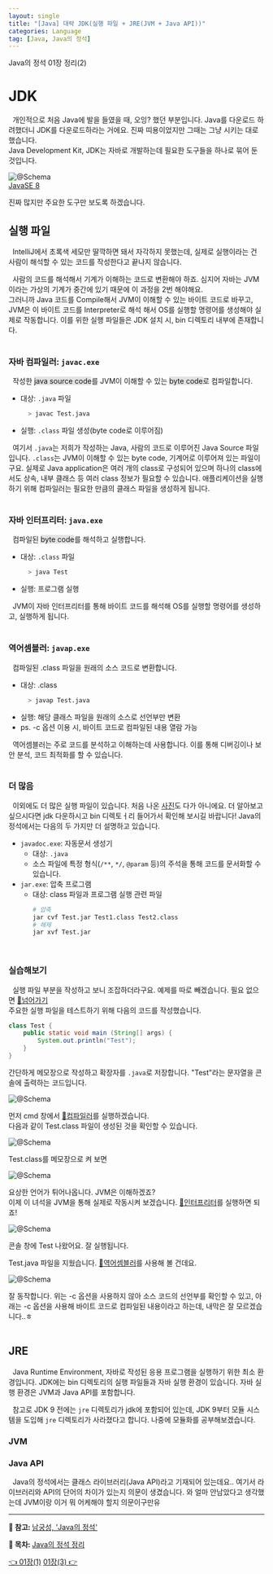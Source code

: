 ```yaml
---
layout: single
title: "[Java] 대략 JDK(실행 파일 + JRE(JVM + Java API))"
categories: Language
tag: [Java, Java의 정석]
---
```

Java의 정석 01장 정리(2)

# JDK

&nbsp; 개인적으로 처음 Java에 발을 들였을 때, 오잉? 했던 부분입니다. Java를 다운로드 하려했더니 JDK를 다운로드하라는 거에요.
진짜 띠용이었지만 그때는 그냥 시키는 대로 했습니다.<br>
Java Development Kit, JDK는 자바로 개발하는데 필요한 도구들을 하나로 묶어 둔 것입니다.<br>

![@Schema](../../images/2024-02-24-standard-of-java-01/jvm.png)<br>
[JavaSE 8](https://docs.oracle.com/javase/8/docs/)

진짜 많지만 주요한 도구만 보도록 하겠습니다.

## 실행 파일
&nbsp; IntelliJ에서 초록색 세모만 딸깍하면 돼서 자각하지 못했는데,
실제로 실행이라는 건 사람이 해석할 수 있는 코드를 작성한다고 끝나지 않습니다.<br>

&nbsp; 사람의 코드를 해석해서 기계가 이해하는 코드로 변환해야 하죠. 심지어 자바는 JVM이라는 가상의 기계가 중간에 있기 때문에 이 과정을 2번 해야해요.<br>
그러니까 Java 코드를 Compile해서 JVM이 이해할 수 있는 바이트 코드로 바꾸고, JVM은 이 바이트 코드를 Interpreter로 해석 해서 OS를 실행할 명령어를 생성해야 실제로 작동합니다.
이를 위한 실행 파일들은 JDK 설치 시, bin 디렉토리 내부에 존재합니다.<br>
<br>

### 자바 컴파일러: `javac.exe`
&nbsp; 작성한 <span style="background-color: #E2E2E2">java source code</span>를 JVM이 이해할 수 있는 <span style="background-color: #E2E2E2">byte code</span>로 컴파일합니다.<br>
- 대상: `.java` 파일
  ```bash
    > javac Test.java
  ```
- 실행: `.class` 파일 생성(byte code로 이루어짐)

&nbsp; 여기서 `.java`는 저희가 작성하는 Java, 사람의 코드로 이루어진 Java Source 파일입니다.
`.class`는 JVM이 이해할 수 있는 byte code, 기계어로 이루어져 있는 파일이구요.
실제로 Java application은 여러 개의 class로 구성되어 있으며 하나의 class에서도 상속, 내부 클래스 등 여러 class 정보가 필요할 수 있습니다.
애플리케이션을 실행하기 위해 컴파일러는 필요한 만큼의 클래스 파일을 생성하게 됩니다.<br>
<br>

### 자바 인터프리터: `java.exe`
&nbsp; 컴파일된 <span style="background-color: #E2E2E2">byte code</span>를 해석하고 실행합니다.
- 대상: `.class` 파일
  ```bash
    > java Test
  ```
- 실행: 프로그램 실행

&nbsp; JVM이 자바 인터프리터를 통해 바이트 코드를 해석해 OS를 실행할 명령어를 생성하고, 실행하게 됩니다.<br>
<br>


### 역어셈블러: `javap.exe`
&nbsp; 컴파일된 .class 파일을 원래의 소스 코드로 변환합니다.
- 대상: .class
  ```bash
    > javap Test.java
  ```
- 실행: 해당 클래스 파일을 원래의 소스로 선언부만 변환
- ps. -c 옵션 이용 시, 바이트 코드로 컴파일된 내용 열람 가능

&nbsp; 역어셈블러는 주로 코드를 분석하고 이해하는데 사용합니다. 이를 통해 디버깅이나 보안 분석, 코드 최적화를 할 수 있습니다.<br>
<br>

### 더 많음
&nbsp; 이외에도 더 많은 실행 파일이 있습니다.
처음 나온 [사진](#jdk)도 다가 아니에요.
더 알아보고 싶으시다면 jdk 다운하시고 bin 디렉토ㅓ리 들어가서 확인해 보시길 바랍니다!
Java의 정석에서는 다음의 두 가지만 더 설명하고 있습니다.

- `javadoc.exe`: 자동문서 생성기
  - 대상: `.java`
  - 소스 파일에 특정 형식(`/**`, `*/`, `@param` 등)의 주석을 통해 코드를 문서화할 수 있습니다.
- `jar.exe`: 압축 프로그램
  - 대상: class 파일과 프로그램 실행 관련 파일
    ```bash
    # 압축
    jar cvf Test.jar Test1.class Test2.class
    # 해제
    jar xvf Test.jar
    ```
<br>

### 실습해보기
&nbsp; 실행 파일 부분을 작성하고 보니 조잡하더라구요. 예제를 따로 빼겠습니다. 필요 없으면 [🔗넘어가기](#jre)<br>
주요한 실행 파일을 테스트하기 위해 다음의 코드를 작성했습니다.
```java
class Test {
	public static void main (String[] args) {
		System.out.println("Test");
	}
}
```

간단하게 메모장으로 작성하고 확장자를 `.java`로 저장합니다. "Test"라는 문자열을 콘솔에 출력하는 코드입니다.<br>

![@Schema](../../images/2024-02-24-standard-of-java-01/java_source_file.png)<br>

먼저 cmd 창에서 [🔗컴파일러](#자바-컴파일러-javacexe)를 실행하겠습니다.<br>
다음과 같이 Test.class 파일이 생성된 것을 확인할 수 있습니다.<br>

![@Schema](../../images/2024-02-24-standard-of-java-01/javac_execute.png)<br>

Test.class를 메모장으로 켜 보면<br>

![@Schema](../../images/2024-02-24-standard-of-java-01/java_class_file.png)<br>

요상한 언어가 튀어나옵니다. JVM은 이해하겠죠?<br>
이제 이 녀석을 JVM을 통해 실제로 작동시켜 보겠습니다. [🔗인터프리터](#자바-인터프리터-javaexe)를 실행하면 되죠!

![@Schema](../../images/2024-02-24-standard-of-java-01/java_execute.png)<br>

콘솔 창에 Test 나왔어요. 잘 실행됩니다.<br>

Test.java 파일을 지웠습니다. [🔗역어셈블러](#역어셈블러-javapexe)를 사용해 볼 건데요.<br>

![@Schema](../../images/2024-02-24-standard-of-java-01/javap_execute.png)<br>

잘 동작합니다.
위는 -c 옵션을 사용하지 않아 소스 코드의 선언부를 확인할 수 있고,
아래는 -c 옵션을 사용해 바이트 코드로 컴파일된 내용이라고 하는데, 내막은 잘 모르겠습니다..ㅎ<br>
<br>

## JRE
&nbsp; Java Runtime Environment, 자바로 작성된 응용 프로그램을 실행하기 위한 최소 환경입니다.
JDK에는 bin 디렉토리의 실행 파일들과 자바 실행 환경이 있습니다. 자바 실행 환경은 JVM과 Java API를 포함합니다.

&nbsp; 참고로 JDK 9 전에는 `jre` 디렉토리가 jdk에 포함되어 있는데,
JDK 9부터 모듈 시스템을 도입해 `jre` 디렉토리가 사라졌다고 합니다. 나중에 모듈화를 공부해보겠습니다.

### JVM

### Java API
&nbsp; Java의 정석에서는 클래스 라이브러리(Java API)라고 기재되어 있는데요.. 여기서 라이브러리와 API의 단어의 차이가 있는지 의문이 생겼습니다.
와 얼마 안남았다고 생각했는데 JVM이랑 이거 뭐 어케해야 할지 의문이구만유

---
<p> 
  <strong>👀 참고: </strong>
  <span itemprop="keywords">
    <a href="https://product.kyobobook.co.kr/detail/S000001550352" class="page__taxonomy-item p-category">남궁성, 'Java의 정석'</a>
  </span>
</p>
<p> 
  <strong>📑 목차: </strong>
  <span itemprop="keywords">
    <a href="/목차/standard-of-java" class="page__taxonomy-item p-category">Java의 정석 정리</a>
  </span>
</p>

<nav class="pagination">
<a href="/language/standard-of-java-01_1" class="pagination&#45;&#45;pager" title="{{ page.previous.title | markdownify | strip_html }}"> 👈 01장(1)</a>
<a href="/language/standard-of-java-01_3" class="pagination&#45;&#45;pager" title="{{ page.previous.title | markdownify | strip_html }}"> 01장(3) 👉</a>
</nav>
